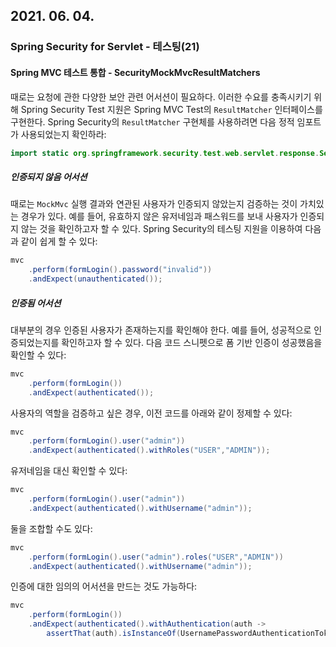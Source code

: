 ## 2021. 06. 04.

### Spring Security for Servlet - 테스팅(21)

#### Spring MVC 테스트 통합 - SecurityMockMvcResultMatchers

때로는 요청에 관한 다양한 보안 관련 어서션이 필요하다. 이러한 수요를 충족시키기 위해 Spring Security Test 지원은 Spring MVC Test의 `ResultMatcher` 인터페이스를 구현한다. Spring Security의 `ResultMatcher` 구현체를 사용하려면 다음 정적 임포트가 사용되었는지 확인하라:

```java
import static org.springframework.security.test.web.servlet.response.SecurityMockMvcResultMatchers.*;
```

##### 인증되지 않음 어서션

때로는 `MockMvc` 실행 결과와 연관된 사용자가 인증되지 않았는지 검증하는 것이 가치있는 경우가 있다. 예를 들어, 유효하지 않은 유저네임과 패스워드를 보내 사용자가 인증되지 않는 것을 확인하고자 할 수 있다. Spring Security의 테스팅 지원을 이용하여 다음과 같이 쉽게 할 수 있다:

```java
mvc
    .perform(formLogin().password("invalid"))
    .andExpect(unauthenticated());
```

##### 인증됨 어서션

대부분의 경우 인증된 사용자가 존재하는지를 확인해야 한다. 예를 들어, 성공적으로 인증되었는지를 확인하고자 할 수 있다. 다음 코드 스니펫으로 폼 기반 인증이 성공했음을 확인할 수 있다:

```java
mvc
    .perform(formLogin())
    .andExpect(authenticated());
```

사용자의 역할을 검증하고 싶은 경우, 이전 코드를 아래와 같이 정제할 수 있다:

```java
mvc
    .perform(formLogin().user("admin"))
    .andExpect(authenticated().withRoles("USER","ADMIN"));
```

유저네임을 대신 확인할 수 있다:

```java
mvc
    .perform(formLogin().user("admin"))
    .andExpect(authenticated().withUsername("admin"));
```

둘을 조합할 수도 있다:

```java
mvc
    .perform(formLogin().user("admin").roles("USER","ADMIN"))
    .andExpect(authenticated().withUsername("admin"));
```

인증에 대한 임의의 어서션을 만드는 것도 가능하다:

```java
mvc
    .perform(formLogin())
    .andExpect(authenticated().withAuthentication(auth ->
        assertThat(auth).isInstanceOf(UsernamePasswordAuthenticationToken.class)));
```

